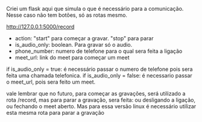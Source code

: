 Criei um flask aqui que simula o que é necessário para a comunicação. Nesse caso não tem botões, só as rotas mesmo.


http://127.0.0.1:5000/record
- action: "start" para começar a gravar. "stop" para parar
- is_audio_only: boolean. Para gravar só o audio.
- phone_number: numero de telefone para o qual sera feita a ligação
- meet_url: link do meet para começar um meet

if is_audio_only = true: é necessário passar o numero de telefone pois sera feita uma chamada telefonica.
if is_audio_only = false: é necessario passar o meet_url, pois sera feito um meet.

vale lembrar que no futuro, para começar as gravações, será utilizado a rota /record, mas para parar a gravação, sera feita: ou desligando a ligação, ou fechando o meet aberto. Mas para essa versão linux é necessário utilizar esta mesma rota para parar a gravação 
